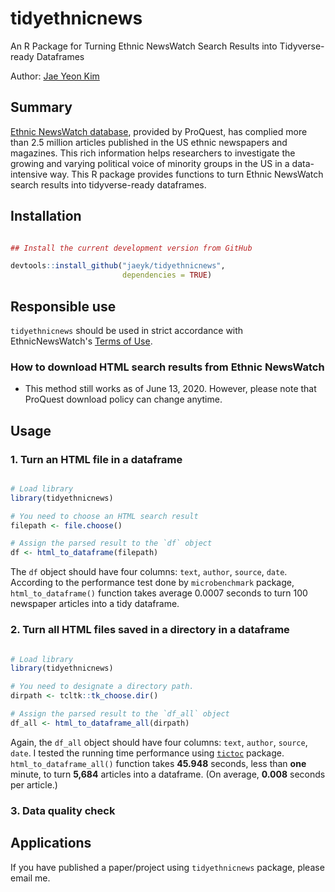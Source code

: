# tidyethnicnews

An R Package for Turning Ethnic NewsWatch Search Results into Tidyverse-ready Dataframes

Author: [Jae Yeon Kim](https://jaeyk.github.io/)

## Summary

[Ethnic NewsWatch database](https://about.proquest.com/products-services/ethnic_newswatch.html), provided by ProQuest, has complied more than 2.5 million articles published in the US ethnic newspapers and magazines. This rich information helps researchers to investigate the growing and varying political voice of minority groups in the US in a data-intensive way. This R package provides functions to turn Ethnic NewsWatch search results into tidyverse-ready dataframes.


## Installation

```r

## Install the current development version from GitHub

devtools::install_github("jaeyk/tidyethnicnews",
                         dependencies = TRUE)
```

## Responsible use
`tidyethnicnews` should be used in strict accordance with EthnicNewsWatch's [Terms of Use](https://about.proquest.com/about/terms-and-conditions.html).

### How to download HTML search results from Ethnic NewsWatch

- This method still works as of June 13, 2020. However, please note that ProQuest download policy can change anytime.

## Usage

### 1. Turn an HTML file in a dataframe

```r

# Load library
library(tidyethnicnews)

# You need to choose an HTML search result
filepath <- file.choose()

# Assign the parsed result to the `df` object
df <- html_to_dataframe(filepath)
```

The `df` object should have four columns: `text`, `author`, `source`, `date`. According to the performance test done by `microbenchmark` package, `html_to_dataframe()` function takes average 0.0007 seconds to turn 100 newspaper articles into a tidy dataframe.

### 2. Turn all HTML files saved in a directory in a dataframe

```r

# Load library
library(tidyethnicnews)

# You need to designate a directory path.
dirpath <- tcltk::tk_choose.dir()

# Assign the parsed result to the `df_all` object
df_all <- html_to_dataframe_all(dirpath)

```

Again, the `df_all` object should have four columns: `text`, `author`, `source`, `date`. I tested the running time performance using [`tictoc`](https://cran.r-project.org/web/packages/tictoc/index.html) package. `html_to_dataframe_all()` function takes **45.948** seconds, less than **one** minute, to turn **5,684** articles into a dataframe. (On average, **0.008** seconds per article.)

### 3. Data quality check

## Applications

If you have published a paper/project using `tidyethnicnews` package, please email me.
